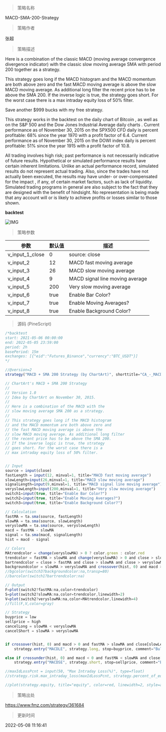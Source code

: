 
> 策略名称

MACD-SMA-200-Strategy

> 策略作者

张超

> 策略描述

Here is a combination of the classic MACD (moving average convergence divergence indicator) with the classic slow moving average SMA with period 200 together as a strategy.

This strategy goes long if the MACD histogram and the MACD momentum are both above zero and the fast MACD moving average is above the slow MACD moving average. As additional long filter the recent price has to be above the SMA 200. If the inverse logic is true, the strategy goes short. For the worst case there is a max intraday equity loss of 50% filter.

Save another $999 bucks with my free strategy.

This strategy works in the backtest on the daily chart of Bitcoin , as well as on the S&P 500 and the Dow Jones Industrial Average daily charts . Current performance as of November 30, 2015 on the SPX500 CFD daily is percent profitable: 68% since the year 1970 with a profit factor of 6.4. Current performance as of November 30, 2015 on the DOWI index daily is percent profitable: 51% since the year 1915 with a profit factor of 10.8.

All trading involves high risk; past performance is not necessarily indicative of future results. Hypothetical or simulated performance results have certain inherent limitations. Unlike an actual performance record, simulated results do not represent actual trading. Also, since the trades have not actually been executed, the results may have under- or over-compensated for the impact , if any, of certain market factors, such as lack of liquidity. Simulated trading programs in general are also subject to the fact that they are designed with the benefit of hindsight. No representation is being made that any account will or is likely to achieve profits or losses similar to those shown.

**backtest**

 ![IMG](https://www.fmz.com/upload/asset/131fdf72f74c661fa0c.png) 

> 策略参数



|参数|默认值|描述|
|----|----|----|
|v_input_1_close|0|source: close|high|low|open|hl2|hlc3|hlcc4|ohlc4|
|v_input_2|12|MACD fast moving average|
|v_input_3|26|MACD slow moving average|
|v_input_4|9|MACD signal line moving average|
|v_input_5|200|Very slow moving average|
|v_input_6|true|Enable Bar Color?|
|v_input_7|true|Enable Moving Averages?|
|v_input_8|true|Enable Background Color?|


> 源码 (PineScript)

``` javascript
/*backtest
start: 2021-05-06 00:00:00
end: 2022-05-05 23:59:00
period: 2h
basePeriod: 15m
exchanges: [{"eid":"Futures_Binance","currency":"BTC_USDT"}]
*/

//@version=2
strategy("MACD + SMA 200 Strategy (by ChartArt)", shorttitle="CA_-_MACD_SMA_strategy", overlay=true)

// ChartArt's MACD + SMA 200 Strategy
//
// Version 1.0
// Idea by ChartArt on November 30, 2015.
//
// Here is a combination of the MACD with the
// slow moving average SMA 200 as a strategy.
//
// This strategy goes long if the MACD histogram
// and the MACD momentum are both above zero and
// the fast MACD moving average is above the
// slow MACD moving average. As additional long filter
// the recent price has to be above the SMA 200.
// If the inverse logic is true, the strategy
// goes short. For the worst case there is a
// max intraday equity loss of 50% filter.


// Input
source = input(close)
fastLength = input(12, minval=1, title="MACD fast moving average")
slowLength=input(26,minval=1, title="MACD slow moving average")
signalLength=input(9,minval=1, title="MACD signal line moving average")
veryslowLength=input(200,minval=1, title="Very slow moving average")
switch1=input(true, title="Enable Bar Color?")
switch2=input(true, title="Enable Moving Averages?")
switch3=input(true, title="Enable Background Color?")

// Calculation
fastMA = ta.sma(source, fastLength)
slowMA = ta.sma(source, slowLength)
veryslowMA = ta.sma(source, veryslowLength)
macd = fastMA - slowMA
signal = ta.sma(macd, signalLength)
hist = macd - signal

// Colors
MAtrendcolor = change(veryslowMA) > 0 ? color.green : color.red
trendcolor = fastMA > slowMA and change(veryslowMA) > 0 and close > slowMA ? color.green : fastMA < slowMA and change(veryslowMA) < 0 and close < slowMA ? color.red : color.blue
bartrendcolor = close > fastMA and close > slowMA and close > veryslowMA and change(slowMA) > 0 ? color.green : close < fastMA and close < slowMA and close < veryslowMA and change(slowMA) < 0 ? color.red : color.blue
backgroundcolor = slowMA > veryslowMA and crossover(hist, 0) and macd > 0 and fastMA > slowMA and close[slowLength] > veryslowMA ? color.green : slowMA < veryslowMA and crossunder(hist, 0) and macd < 0 and fastMA < slowMA and close[slowLength] < veryslowMA ? color.red : na
//bgcolor(switch3?backgroundcolor:na,transp=80)
//barcolor(switch1?bartrendcolor:na)

// Output
F=plot(switch2?fastMA:na,color=trendcolor)
S=plot(switch2?slowMA:na,color=trendcolor,linewidth=2)
V=plot(switch2?veryslowMA:na,color=MAtrendcolor,linewidth=4)
//fill(F,V,color=gray)

// Strategy
buyprice = low
sellprice = high
cancelLong = slowMA < veryslowMA
cancelShort = slowMA > veryslowMA


if crossover(hist, 0) and macd > 0 and fastMA > slowMA and close[slowLength] > veryslowMA 
    strategy.entry("MACDLE", strategy.long, stop=buyprice, comment="Bullish")

else if crossunder(hist, 0) and macd < 0 and fastMA < slowMA and close[slowLength] < veryslowMA 
    strategy.entry("MACDSE", strategy.short, stop=sellprice, comment="Bearish")

//maxIdLossPcnt = input(50, "Max Intraday Loss(%)", type=float)
//strategy.risk.max_intraday_loss(maxIdLossPcnt, strategy.percent_of_equity)

//plot(strategy.equity, title="equity", color=red, linewidth=2, style=areabr)
```

> 策略出处

https://www.fmz.com/strategy/361684

> 更新时间

2022-05-08 11:16:41
